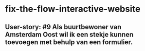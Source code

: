 # fix-the-flow-interactive-website
## User-story: #9 Als buurtbewoner van Amsterdam Oost wil ik een stekje kunnen toevoegen met behulp van een formulier.
